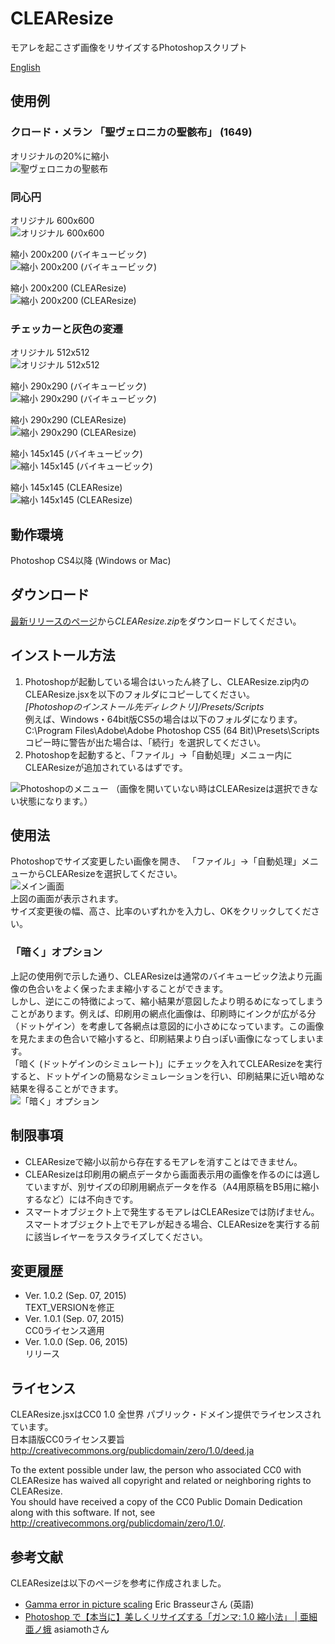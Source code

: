 # CLEAResize
モアレを起こさず画像をリサイズするPhotoshopスクリプト

[English](https://github.com/glassonion0323/CLEAResize/blob/master/README.md)

## 使用例

### クロード・メラン 「聖ヴェロニカの聖骸布」 (1649)
オリジナルの20%に縮小  
<img alt="聖ヴェロニカの聖骸布" src="https://raw.githubusercontent.com/wiki/glassonion0323/CLEAResize/images/mellanface400compare.jpg" />

### 同心円
オリジナル 600x600  
<img alt="オリジナル 600x600" src="https://raw.githubusercontent.com/wiki/glassonion0323/CLEAResize/images/concentric.png" />  

縮小 200x200 (バイキュービック)  
<img alt="縮小 200x200 (バイキュービック)" src="https://raw.githubusercontent.com/wiki/glassonion0323/CLEAResize/images/concentric_200_bicubic.png" />  

縮小 200x200 (CLEAResize)  
<img alt="縮小 200x200 (CLEAResize)" src="https://raw.githubusercontent.com/wiki/glassonion0323/CLEAResize/images/concentric_200_clearesize.png" />  

### チェッカーと灰色の変遷
オリジナル 512x512  
<img alt="オリジナル 512x512" src="https://raw.githubusercontent.com/wiki/glassonion0323/CLEAResize/images/graychecker.png" />  

縮小 290x290 (バイキュービック)  
<img alt="縮小 290x290 (バイキュービック)" src="https://raw.githubusercontent.com/wiki/glassonion0323/CLEAResize/images/graychecker_290_moire.png" />  

縮小 290x290 (CLEAResize)  
<img alt="縮小 290x290 (CLEAResize)" src="https://raw.githubusercontent.com/wiki/glassonion0323/CLEAResize/images/graychecker_290_clearesize.png" />  

縮小 145x145 (バイキュービック)  
<img alt="縮小 145x145 (バイキュービック)" src="https://raw.githubusercontent.com/wiki/glassonion0323/CLEAResize/images/graychecker_145_bicubic.png" />  

縮小 145x145 (CLEAResize)  
<img alt="縮小 145x145 (CLEAResize)" src="https://raw.githubusercontent.com/wiki/glassonion0323/CLEAResize/images/graychecker_145_clearesize.png" />  

## 動作環境
Photoshop CS4以降 (Windows or Mac)

## ダウンロード
[最新リリースのページ](https://github.com/glassonion0323/CLEAResize/releases/latest)から*CLEAResize.zip*をダウンロードしてください。

## インストール方法
1. Photoshopが起動している場合はいったん終了し、CLEAResize.zip内のCLEAResize.jsxを以下のフォルダにコピーしてください。  
*[Photoshopのインストール先ディレクトリ]/Presets/Scripts*  
例えば、Windows・64bit版CS5の場合は以下のフォルダになります。  
C:\\Program Files\\Adobe\\Adobe Photoshop CS5 (64 Bit)\\Presets\\Scripts  
コピー時に警告が出た場合は、「続行」を選択してください。  
2. Photoshopを起動すると、「ファイル」→「自動処理」メニュー内にCLEAResizeが追加されているはずです。  
<img alt="Photoshopのメニュー" src="https://raw.githubusercontent.com/wiki/glassonion0323/CLEAResize/images/clearesizemenu_ja.png" />  
（画像を開いていない時はCLEAResizeは選択できない状態になります。）

## 使用法
Photoshopでサイズ変更したい画像を開き、 「ファイル」→「自動処理」メニューからCLEAResizeを選択してください。  
<img alt="メイン画面" src="https://raw.githubusercontent.com/wiki/glassonion0323/CLEAResize/images/clearesizedialog_ja.png" />  
上図の画面が表示されます。  
サイズ変更後の幅、高さ、比率のいずれかを入力し、OKをクリックしてください。

### 「暗く」オプション
上記の使用例で示した通り、CLEAResizeは通常のバイキュービック法より元画像の色合いをよく保ったまま縮小することができます。  
しかし、逆にこの特徴によって、縮小結果が意図したより明るめになってしまうことがあります。例えば、印刷用の網点化画像は、印刷時にインクが広がる分（ドットゲイン）を考慮して各網点は意図的に小さめになっています。この画像を見たままの色合いで縮小すると、印刷結果より白っぽい画像になってしまいます。  
「暗く (ドットゲインのシミュレート)」にチェックを入れてCLEAResizeを実行すると、ドットゲインの簡易なシミュレーションを行い、印刷結果に近い暗めな結果を得ることができます。  
<img alt="「暗く」オプション" src="https://raw.githubusercontent.com/wiki/glassonion0323/CLEAResize/images/dvorak_comparison_ja.png" />

## 制限事項
* CLEAResizeで縮小以前から存在するモアレを消すことはできません。  
* CLEAResizeは印刷用の網点データから画面表示用の画像を作るのには適していますが、別サイズの印刷用網点データを作る（A4用原稿をB5用に縮小するなど）には不向きです。  
* スマートオブジェクト上で発生するモアレはCLEAResizeでは防げません。スマートオブジェクト上でモアレが起きる場合、CLEAResizeを実行する前に該当レイヤーをラスタライズしてください。

## 変更履歴
* Ver. 1.0.2 (Sep. 07, 2015)  
TEXT_VERSIONを修正
* Ver. 1.0.1 (Sep. 07, 2015)  
CC0ライセンス適用
* Ver. 1.0.0 (Sep. 06, 2015)  
リリース

## ライセンス
CLEAResize.jsxはCC0 1.0 全世界 パブリック・ドメイン提供でライセンスされています。  
日本語版CC0ライセンス要旨  
http://creativecommons.org/publicdomain/zero/1.0/deed.ja

To the extent possible under law, the person who associated CC0 with CLEAResize has waived all copyright and related or neighboring rights to CLEAResize.  
You should have received a copy of the CC0 Public Domain Dedication along with this software. If not, see <http://creativecommons.org/publicdomain/zero/1.0/>.

## 参考文献
CLEAResizeは以下のページを参考に作成されました。
* [Gamma error in picture scaling](http://www.4p8.com/eric.brasseur/gamma.html) Eric Brasseurさん (英語)
* [Photoshop で【本当に】美しくリサイズする「ガンマ: 1.0 縮小法」 | 亜細亜ノ蛾](http://asiamoth.com/mt/archives/2011-02/19_2357.php) asiamothさん
